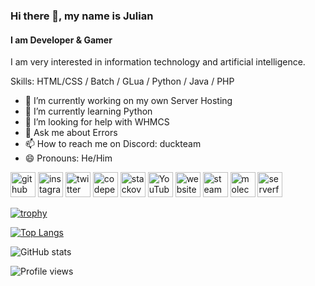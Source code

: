 ### Hi there 👋, my name is Julian
#### I am Developer & Gamer
I am very interested in information technology and artificial intelligence.

Skills: HTML/CSS / Batch / GLua / Python / Java / PHP

- 🔭 I’m currently working on my own Server Hosting 
- 🌱 I’m currently learning Python 
- 🤔 I’m looking for help with WHMCS 
- 💬 Ask me about Errors 
- 📫 How to reach me on Discord: duckteam
- 😄 Pronouns: He/Him 


[<img src='https://cdn.jsdelivr.net/npm/simple-icons@3.0.1/icons/github.svg' alt='github' height='40'>](https://github.com/RealDuckteam)  [<img src='https://cdn.jsdelivr.net/npm/simple-icons@3.0.1/icons/instagram.svg' alt='instagram' height='40'>](https://www.instagram.com/realduckteam/)  [<img src='https://cdn.jsdelivr.net/npm/simple-icons@3.0.1/icons/twitter.svg' alt='twitter' height='40'>](https://twitter.com/realDuckteam)  [<img src='https://cdn.jsdelivr.net/npm/simple-icons@3.0.1/icons/codepen.svg' alt='codepen' height='40'>](https://codepen.io/duckteam)  [<img src='https://cdn.jsdelivr.net/npm/simple-icons@3.0.1/icons/stackoverflow.svg' alt='stackoverflow' height='40'>](https://stackoverflow.com/users/17693423)  [<img src='https://cdn.jsdelivr.net/npm/simple-icons@3.0.1/icons/youtube.svg' alt='YouTube' height='40'>](https://www.youtube.com/channel/UCn5rbi5KN_34QCouF2AXIWQ)  [<img src='https://cdn.jsdelivr.net/npm/simple-icons@3.0.1/icons/icloud.svg' alt='website' height='40'>](http://duckteam.ga)  [<img src='https://cdn.jsdelivr.net/npm/simple-icons@3.0.1/icons/steam.svg' alt='steam' height='40'>](https://steamcommunity.com/id/JulianDieEnte/)  [<img src='https://cdn.jsdelivr.net/npm/simple-icons@3.0.1/icons/moleculer.svg' alt='moleculer' height='40'>](https://galaxic-galaxy.de)  [<img src='https://cdn.jsdelivr.net/npm/simple-icons@3.0.1/icons/serverfault.svg' alt='serverfault' height='40'>](https://hoster.galaxic-galaxy.de/portal)  

[![trophy](https://github-profile-trophy.vercel.app/?username=RealDuckteam)](https://github.com/ryo-ma/github-profile-trophy)

[![Top Langs](https://github-readme-stats.vercel.app/api/top-langs/?username=RealDuckteam)](https://github.com/anuraghazra/github-readme-stats)

![GitHub stats](https://github-readme-stats.vercel.app/api?username=RealDuckteam&show_icons=true)  

![Profile views](https://gpvc.arturio.dev/RealDuckteam)  

